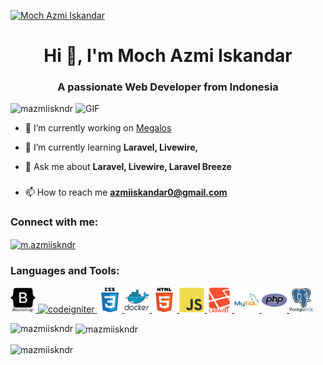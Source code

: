 [![Moch Azmi Iskandar](https://developers.giphy.com/branch/master/static/api-512d36c09662682717108a38bbb5c57d.gif)](https://mazmiiskndr.github.io/)
<h1 align="center">Hi 👋, I'm Moch Azmi Iskandar</h1>
<h3 align="center">A passionate Web Developer from Indonesia</h3>
<img align="right" alt="GIF" src="https://mir-s3-cdn-cf.behance.net/project_modules/max_1200/06f21a161921919.63cd7887d0a70.gif" width="400" />
<p align="left"> <img src="https://komarev.com/ghpvc/?username=mazmiiskndr&label=Profile%20views&color=0e75b6&style=flat" alt="mazmiiskndr" /> </p>

- 🔭 I’m currently working on [Megalos](https://www.varnion.com/)

- 🌱 I’m currently learning **Laravel, Livewire,**

- 💬 Ask me about **Laravel, Livewire, Laravel Breeze**

- 📫 How to reach me **azmiiskandar0@gmail.com**
<a href="mailto:azmiiskandar0@gmail.com" target="_blank" rel="noreferrer"><svg xmlns="http://www.w3.org/2000/svg" viewBox="0 0 24 24" fill="#fff" width="24" height="24"><path d="M0 0h24v24H0z" fill="none"/><path d="M21 3H3a2 2 0 00-2 2v14a2 2 0 002 2h18a2 2 0 002-2V5a2 2 0 00-2-2zm-1.83 2L12 11.18 4.83 5h14.34zM3 19v-8.18l7.07 5.31a1 1 0 001.27 0L21 10.82V19a2 2 0 01-2 2H5a2 2 0 01-2-2z"/></svg></a>

<h3 align="left">Connect with me:</h3>
<p align="left">
<a href="https://instagram.com/m.azmiiskndr" target="blank"><img align="center" src="https://raw.githubusercontent.com/rahuldkjain/github-profile-readme-generator/master/src/images/icons/Social/instagram.svg" alt="m.azmiiskndr" height="30" width="40" /></a>
</p>

<h3 align="left">Languages and Tools:</h3>
<p align="left"> <a href="https://getbootstrap.com" target="_blank" rel="noreferrer"> <img src="https://raw.githubusercontent.com/devicons/devicon/master/icons/bootstrap/bootstrap-plain-wordmark.svg" alt="bootstrap" width="40" height="40"/> </a> <a href="https://codeigniter.com" target="_blank" rel="noreferrer"> <img src="https://cdn.worldvectorlogo.com/logos/codeigniter.svg" alt="codeigniter" width="40" height="40"/> </a> <a href="https://www.w3schools.com/css/" target="_blank" rel="noreferrer"> <img src="https://raw.githubusercontent.com/devicons/devicon/master/icons/css3/css3-original-wordmark.svg" alt="css3" width="40" height="40"/> </a> <a href="https://www.docker.com/" target="_blank" rel="noreferrer"> <img src="https://raw.githubusercontent.com/devicons/devicon/master/icons/docker/docker-original-wordmark.svg" alt="docker" width="40" height="40"/> </a> <a href="https://www.w3.org/html/" target="_blank" rel="noreferrer"> <img src="https://raw.githubusercontent.com/devicons/devicon/master/icons/html5/html5-original-wordmark.svg" alt="html5" width="40" height="40"/> </a> <a href="https://developer.mozilla.org/en-US/docs/Web/JavaScript" target="_blank" rel="noreferrer"> <img src="https://raw.githubusercontent.com/devicons/devicon/master/icons/javascript/javascript-original.svg" alt="javascript" width="40" height="40"/> </a> <a href="https://laravel.com/" target="_blank" rel="noreferrer"> <img src="https://raw.githubusercontent.com/devicons/devicon/master/icons/laravel/laravel-plain-wordmark.svg" alt="laravel" width="40" height="40"/> </a> <a href="https://www.mysql.com/" target="_blank" rel="noreferrer"> <img src="https://raw.githubusercontent.com/devicons/devicon/master/icons/mysql/mysql-original-wordmark.svg" alt="mysql" width="40" height="40"/> </a> <a href="https://www.php.net" target="_blank" rel="noreferrer"> <img src="https://raw.githubusercontent.com/devicons/devicon/master/icons/php/php-original.svg" alt="php" width="40" height="40"/> </a> <a href="https://www.postgresql.org" target="_blank" rel="noreferrer"> <img src="https://raw.githubusercontent.com/devicons/devicon/master/icons/postgresql/postgresql-original-wordmark.svg" alt="postgresql" width="40" height="40"/> </a> </p>

<p><img align="left" src="https://github-readme-stats.vercel.app/api/top-langs?username=mazmiiskndr&show_icons=true&locale=en&layout=compact" alt="mazmiiskndr" /></p>

<p>&nbsp;<img align="center" src="https://github-readme-stats.vercel.app/api?username=mazmiiskndr&show_icons=true&locale=en" alt="mazmiiskndr" /></p>

<p><img align="center" src="https://github-readme-streak-stats.herokuapp.com/?user=mazmiiskndr&" alt="mazmiiskndr" /></p>

